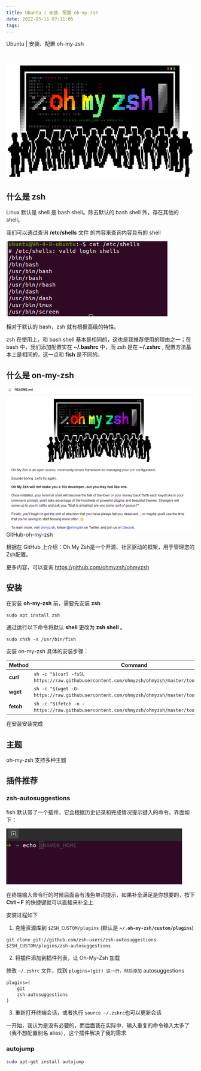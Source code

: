 ```yaml
---
title: Ubuntu | 安装、配置 oh-my-zsh
date: 2022-05-11 07:11:05
tags:
---
```


Ubuntu | 安装、配置 oh-my-zsh

<!-- more -->

​	

![Oh My Zsh](../assets/Ubuntu-安装、配置-oh-my-zsh/1.png)

## 什么是 zsh

Linux 默认是 shell 是 bash shell。除去默认的 bash shell 外，存在其他的 shell。

我们可以通过查询 **/etc/shells** 文件 的内容来查询内容具有的 shell

![img](../assets/Ubuntu-安装、配置-oh-my-zsh/图片-2.png)

相对于默认的 bash，zsh 就有根据高级的特性。

zsh 在使用上，和 bash shell 基本是相同的，这也是我推荐使用的理由之一；在 bash 中，我们添加配置实在 **~/.bashrc** 中，而 zsh 是在 **~/.zshrc** , 配置方法基本上是相同的，这一点和 **fish** 是不同的。

## 什么是 on-my-zsh

![img](../assets/Ubuntu-安装、配置-oh-my-zsh/图片-3.png)GitHub-oh-my-zsh

根据在 GitHub 上介绍：Oh My Zsh是一个开源、社区驱动的框架，用于管理您的Zsh配置。

更多内容，可以查询 https://github.com/ohmyzsh/ohmyzsh

## 安装

在安装 **oh-my-zsh** 前，需要先安装 **zsh**

```
sudo apt install zsh
```

通过运行以下命令将默认 **shell** 更改为 **zsh shell** 。

```
sudo chsh -s /usr/bin/fish
```

安装 on-my-zsh 具体的安装步骤：

| Method    | Command                                                      |
| --------- | ------------------------------------------------------------ |
| **curl**  | `sh -c "$(curl -fsSL https://raw.githubusercontent.com/ohmyzsh/ohmyzsh/master/tools/install.sh)"` |
| **wget**  | `sh -c "$(wget -O- https://raw.githubusercontent.com/ohmyzsh/ohmyzsh/master/tools/install.sh)"` |
| **fetch** | `sh -c "$(fetch -o - https://raw.githubusercontent.com/ohmyzsh/ohmyzsh/master/tools/install.sh)"` |

在安装安装完成

## 主题

oh-my-zsh 支持多种主题

## 插件推荐

### zsh-autosuggestions

fish 默认带了一个插件，它会根据历史记录和完成情况提示键入的命令。界面如下：

![img](../assets/Ubuntu-安装、配置-oh-my-zsh/图片-4.png)

在终端输入命令行的时候后面会有浅色单词提示，如果补全满足是你想要的，按下 **Ctrl – F** 的快捷键就可以直接来补全上

安装过程如下

1. 克隆资源库到 `$ZSH_CUSTOM/plugins` (默认是  **`~/.oh-my-zsh/custom/plugins`**)

```
git clone git://github.com/zsh-users/zsh-autosuggestions $ZSH_CUSTOM/plugins/zsh-autosuggestions
```

2. 将插件添加到插件列表，让 Oh-My-Zsh 加载

修改 `~/.zshrc` 文件，找到 `plugins=(git) 这一行，然后添加` autosuggestions

```
plugins=(
    git
    zsh-autosuggestions    
)
```

3. 重新打开终端会话，或者执行 `source ~/.zshrc`也可以更新会话

一开始，我认为是没有必要的，而后面我在实际中，输入重复的命令输入太多了（我不想配置别名 alias），这个插件解决了我的需求

### autojump

```bash
sudo apt-get install autojump
```

